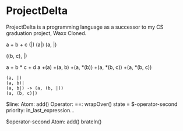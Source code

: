 # ProjectDelta
ProjectDelta is a programming language as a successor to my CS graduation project, Waxx
Cloned.




a + b + c
    (|)
    (a|)
    (a, |)

((b, c), |)

a + b * c + d
    a
    +(a)
    +(a, b)
    +(a, *(b))
    +(a, *(b, c))
    +(a, *(b, c))

    (a, |)
    (a, b)|
    (a, b|) -> (a, (b, |))
    (a, (b, c)|)


$line:
    Atom:
        add()
    Operator:
        ==:
            wrapOver()
            state = $-operator-second
        priority:
            in_last_expression...

$operator-second
    Atom:
        add()
        brateIn()

